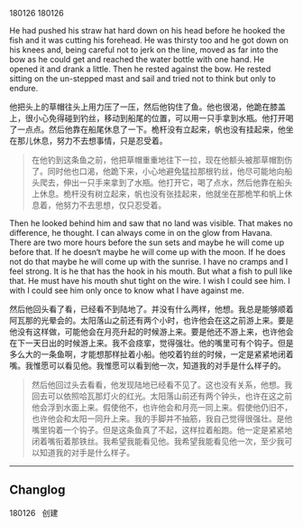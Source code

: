 180126
180126



He had pushed his straw hat hard down on his head before he hooked the fish and it was cutting his forehead. He was thirsty too and he got down on his knees and, being careful not to jerk on the line, moved as far into the bow as he could get and reached the water bottle with one hand. He opened it and drank a little. Then he rested against the bow. He rested sitting on the un-stepped mast and sail and tried not to think but only to endure.

他把头上的草帽往头上用力压了一压，然后他钩住了鱼。他也很渴，他跪在膝盖上，很小心免得碰到钓丝，移动到船尾的位置，可以用一只手拿到水瓶。他打开喝了一点点。然后他靠在船尾休息了一下。桅杆没有立起来，帆也没有挂起来，他坐在那儿休息，努力不去想事情，只是忍受着。

> 在他钓到这条鱼之前，他把草帽重重地往下一拉，现在他额头被那草帽割伤了。同时他也口渴，他跪下来，小心地避免猛拉那根钓丝，他尽可能地向船头爬去，伸出一只手来拿到了水瓶。他打开它，喝了点水，然后他靠在船头上休息。桅杆没有树立起来，帆也没有张挂起来，他就坐在那桅竿和帆上休息着，他努力不去思想，仅只忍受着。

Then he looked behind him and saw that no land was visible. That makes no difference, he thought. I can always come in on the glow from Havana. There are two more hours before the sun sets and maybe he will come up before that. If he doesn‘t maybe he will come up with the moon. If he does not do that maybe he will come up with the sunrise. I have no cramps and I feel strong. It is he that has the hook in his mouth. But what a fish to pull like that. He must have his mouth shut tight on the wire. I wish I could see him. I with I could see him only once to know what I have against me.

然后他回头看了看，已经看不到陆地了。并没有什么两样，他想。我总是能够顺着阿瓦那的光晕会的。太阳落山之前还有两个小时，也许他会在这之前游上来。要是他没有这样做，可能他会在月亮升起的时候游上来。要是他还不游上来，也许他会在下一天日出的时候游上来。我不会痉挛，觉得强壮。他的嘴里可有个钩子。但是多么大的一条鱼啊，才能想那样扯着小船。他咬着钓丝的时候，一定是紧紧地闭着嘴。我惟愿可以看见他。我惟愿可以看到他一次，知道我的对手是什么样子的。

> 然后他回过头去看看，他发现陆地已经看不见了。这也没有关系，他想。我回去可以依照哈瓦那灯火的红光。太阳落山前还有两个钟头，也许在这之前他会浮到水面上来。假使他不，也许他会和月亮一同上来。假使他仍旧不，也许他会和太阳一同升上来。我的手脚并不抽筋，我自己觉得很强壮。是他嘴里钩着一个钩子。但是这条鱼真了不起，这样拉着船跑。他一定是紧紧地闭着嘴衔着那铁丝。我希望我能看见他。我希望我能看见他一次，至少我可以知道我的对手是什么样子。

---
## Changlog
180126   创建
